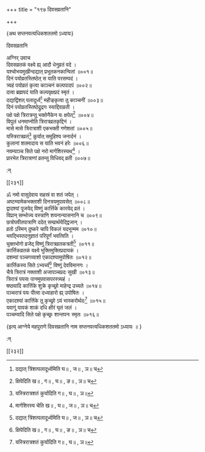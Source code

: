 +++
title = "१९७ दिवसव्रतानि"

+++

\{अथ सप्तनवत्यधिकशततमो ऽध्यायः\}

दिवसव्रतानि  
    
अग्निर् उवाच  
दिवसव्रतकं वक्ष्ये ह्य् आदौ धेनुव्रतं वदे ।  
यश्चोभयमुखीन्दद्यात् प्रभूतकनकान्वितां ॥००१॥  
दिनं पयोव्रतस्तिष्ठेत् स याति परसम्पदं ।  
त्र्यहं पयोव्रतं कृत्वा काञ्चनं कल्पपादपं   ॥००२॥  
दत्वा ब्रह्मपदं याति कल्पवृक्षप्रदं स्मृतं   ।  
दद्याद्विंशत् पलादूर्ध्वं[^१] महीङ्कृत्वा तु काञ्चनीं   ॥००३॥  
दिनं पयोव्रतस्तिष्ठेद्रुद्रगः स्याद्दिवाव्रती ।  
पक्षे पक्षे त्रिरात्रन्तु भक्तेनैकेन यः क्षपेत्[^२]   ॥००४॥  
विपुलं धनमाप्नोति त्रिरात्रव्रतकृद्दिनं ।  
मासे मासे त्रिरात्राशी एकभक्ती गणेशतां ॥००५॥  
यस्त्रिरात्रव्रतं[^३] कुर्यात् समुहिश्य जनार्दनं ।  
कुलानां शतमादाय स याति भवनं हरेः ॥००६॥  
नवम्याञ्च सिते पक्षे नरो मार्गशिरस्यथ[^४] ।  
प्रारभेत त्रिरात्राणां व्रतन्तु विधिवद् व्रती ॥००७॥  
    
:न्  
    
[^१]: दद्यात् त्रिंशत्पलादूर्ध्वमिति घ॥ , ज॥ , ञ॥ च  
    
[^२]: क्षिपेदिति ख॥ , ग॥ , घ॥ , ङ॥ , ञ॥ च  
    
[^३]: यस्त्रिरात्रशतं कुर्यादिति ग॥ , घ॥ , ञ॥  
    
[^४]: मार्गशिरस्य चेति ख॥ , घ॥ , ज॥ , ञ॥ च  

[[२३१]]
    
ॐ नमो वासुदेवाय सहस्रं वा शतं जपेत् ।  
अष्टम्यामेकभक्ताशी दिनत्रयमुपावसेत् ॥००८॥  
द्वादश्यां पूजयेद् विष्णुं कार्त्तिके कारयेद् व्रतं   ।  
विप्रान् सम्भोज्य वस्त्राणि शयनान्यासनानि च ॥००९॥  
छत्रोपवीतपात्राणि ददेत् सम्प्रार्थयेद्द्विजान् ।  
व्रतो ऽस्मिन् दुष्करे चापि विकलं यदभून्मम ॥०१०॥  
भवद्भिस्तदनुज्ञातं परिपूर्णं भवत्विति ।  
भुक्तभोगो व्रजेद् विष्णुं त्रिरात्रव्रतकत्रती[^१] ॥०११॥  
कार्त्तिकव्रतकं वक्ष्ये भुक्तिमुक्तिप्रदायकं ।  
दशम्यां पञ्चगव्याशो एकादश्यामुपोषितः   ॥०१२॥  
कार्त्तिकस्य सिते ऽभ्यर्च्य[^२] विष्णुं देवविमानगः   ।  
चैत्रे त्रिरात्रं नक्ताशी अजापञ्चप्रदः सुखी ॥०१३॥  
त्रिरात्रं पयसः पानमुपवासपरस्त्र्यहं ।  
षष्ठ्यादि कार्त्तिके शुक्रे कृच्छ्रो माहेन्द्र उच्यते   ॥०१४॥  
पञ्चरात्रं पयः पीत्वा दध्याहारो ह्य् उपोषितः   ।  
एकादश्यां कार्त्तिके तु कृच्छ्रो ऽयं भास्करोर्थदः[^३]   ॥०१५॥  
यवागूं यावकं शाकं दधि क्षीरं घृतं जलं   ।  
पञ्चम्यादि सिते पक्षे कृच्छ्रः शान्तपनः स्मृतः   ॥०१६॥  
    
\{इत्य् आग्नेये महपुराणे दिवसव्रतानि नाम सप्तनवत्यधिकशततमो ऽध्यायः ॥  }
    
:न्  
    
[^१]: त्रिरात्रशतकव्रतो इति ख॥ , घ॥ , ञ॥ च । त्रिरात्रशतककृद् व्रतो इति  
ङ॥  
    
[^२]: कार्त्तिकस्य सिते प्रार्च्य इति ख॥ , ग॥ , घ॥ , ङ॥ , छ॥ , ज॥ , ञ॥ च  
    
[^३]: भास्करो ऽन्नद इति ख॥ , ग॥ , घ॥ , ज॥ , ञ॥ च  

[[२३२]]
    